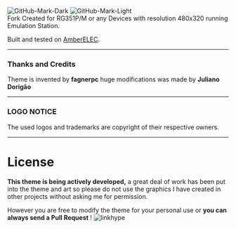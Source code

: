 ![GitHub-Mark-Dark](https://camo.githubusercontent.com/9d21b94911995ca5ed907fd1688dae360411a1d792a6f4047962041ca12b0b02/68747470733a2f2f616d626572656c65632e6f72672f696d616765732f7472616e73706172656e745f616d6265725f656c65635f686f72697a2e7376672367682d6461726b2d6d6f64652d6f6e6c79#gh-dark-mode-only)
![GitHub-Mark-Light](https://camo.githubusercontent.com/1ecfd366cc8fc1bf3dab7a1f685280e2f88f0f43946a9ca784a044ef883fe375/68747470733a2f2f616d626572656c65632e6f72672f696d616765732f7472616e73706172656e745f626c61636b5f616d6265725f656c65635f686f72697a2e7376672367682d6c696768742d6d6f64652d6f6e6c79#gh-light-mode-only)
<br />Fork Created for RG351P/M or any Devices with resolution 480x320 running Emulation Station.<p>
  
Built and tested on [AmberELEC](https://AmberELEC.org). 

---

### Thanks and Credits

Theme is invented by **fagnerpc** 
huge modifications was made by **Juliano Dorigão**

---

### LOGO NOTICE
The used logos and trademarks are copyright of their respective owners.

---

# License
**This theme is being actively developed,** a great deal of work has been put into the theme and art so please do not use the graphics I have created in other projects without asking me for permission.

However you are free to modify the theme for your personal use or **you can always send a Pull Request** !  ![linkhype](https://user-images.githubusercontent.com/77732736/167257693-c94124e8-9f7e-45b0-b4b8-25f49cf53027.png)
